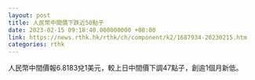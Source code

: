 ```yaml
---
layout: post
title: 人民幣中間價下跌近50點子
date: 2023-02-15 09:18:40.000000000 +08:00
link: https://news.rthk.hk/rthk/ch/component/k2/1687934-20230215.htm
categories: rthk
---
```


人民幣中間價報6.8183兌1美元，較上日中間價下調47點子，創逾1個月新低。
